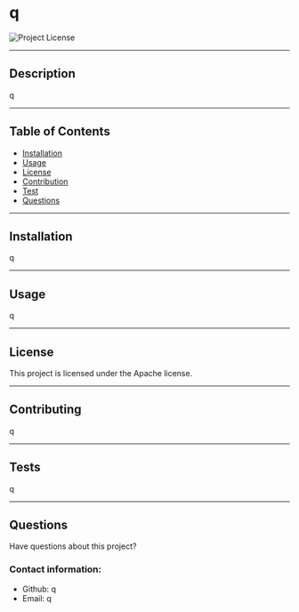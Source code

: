 # q
  ![Project License](https://img.shields.io/badge/license-Apache-yellow.svg)

______________________________________________________________________________________

## Description

q

______________________________________________________________________________________

## Table of Contents

- [Installation](#Installation)
- [Usage](#Usage)
- [License](#License)
- [Contribution](#Contributing)
- [Test](#Tests)
- [Questions](#Questions)

_______________________________________________________________________________________

## Installation

q

_______________________________________________________________________________________

## Usage

q

_______________________________________________________________________________________

## License

This project is licensed under the Apache license.

________________________________________________________________________________________

## Contributing

q

________________________________________________________________________________________

## Tests

q

________________________________________________________________________________________

## Questions

Have questions about this project? 

### Contact information:

* Github: q
* Email: q

